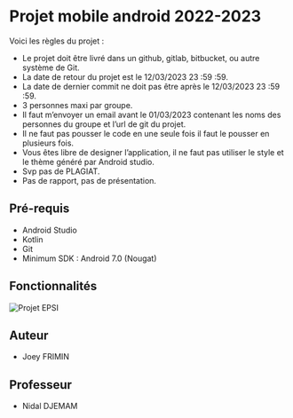 # Projet mobile android 2022-2023

Voici les règles du projet :
- Le projet doit être livré dans un github, gitlab, bitbucket, ou autre système de Git.
- La date de retour du projet est le 12/03/2023 23 :59 :59.
- La date de dernier commit ne doit pas être après le 12/03/2023 23 :59 :59.
- 3 personnes maxi par groupe.
- Il faut m’envoyer un email avant le 01/03/2023 contenant les noms des personnes du groupe et l’url de git du projet.
- Il ne faut pas pousser le code en une seule fois il faut le pousser en plusieurs fois.
- Vous êtes libre de designer l’application, il ne faut pas utiliser le style et le thème généré par Android studio.
- Svp pas de PLAGIAT.
- Pas de rapport, pas de présentation.

## Pré-requis

* Android Studio
* Kotlin
* Git
* Minimum SDK : Android 7.0 (Nougat)

## Fonctionnalités

![Projet EPSI](https://cdn.discordapp.com/attachments/1060313894343680033/1073172985571188796/EpsiProjet2023FullStack.jpg)

## Auteur
- Joey FRIMIN

## Professeur
- Nidal DJEMAM
